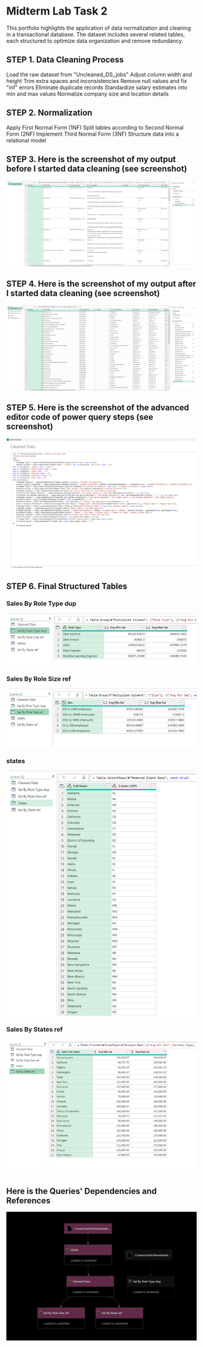 # Midterm Lab Task 2
This portfolio highlights the application of data normalization and cleaning in a transactional database. The dataset includes several related tables, each structured to optimize data organization and remove redundancy.

## STEP 1. Data Cleaning Process
Load the raw dataset from "Uncleaned_DS_jobs"
Adjust column width and height
Trim extra spaces and inconsistencies
Remove null values and fix "inf" errors
Eliminate duplicate records
Standardize salary estimates into min and max values
Normalize company size and location details

## STEP 2. Normalization
Apply First Normal Form (1NF)
Split tables according to Second Normal Form (2NF)
Implement Third Normal Form (3NF)
Structure data into a relational model

## STEP 3. Here is the screenshot of my output before I started data cleaning (see screenshot)
![screenshot](images/Turla%20(UD).png)

## STEP 4. Here is the screenshot of my output after I started data cleaning (see screenshot)
![screenshot](images/Turla%20(CD).png)

## STEP 5. Here is the screenshot of the advanced editor code of power query steps (see screenshot)
![screenshot](images/Turla%20(AES).png)

## STEP 6. Final Structured Tables
### Sales By Role Type dup
![screenshot](images/Turla%20(SBRTd).png)
### Sales By Role Size ref
![screenshot](images/Turla%20(SBRSr).png)
### states
![screenshot](images/Turla%20(s).png)
### Sales By States ref
![screenshot](images/Turla%20(SBSr).png)

## Here is the Queries' Dependencies and References
![screenshot](images/Turla%20(QD).png)
